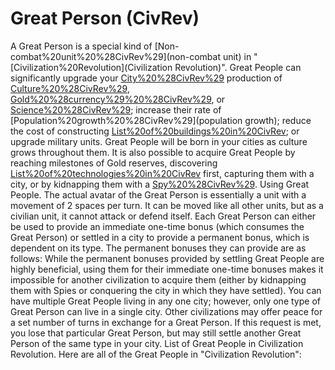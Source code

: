 # Great Person (CivRev)

A Great Person is a special kind of [Non-combat%20unit%20%28CivRev%29](non-combat unit) in "[Civilization%20Revolution](Civilization Revolution)". Great People can significantly upgrade your [City%20%28CivRev%29](cities') production of [Culture%20%28CivRev%29](Culture), [Gold%20%28currency%29%20%28CivRev%29](Gold), or [Science%20%28CivRev%29](Science); increase their rate of [Population%20growth%20%28CivRev%29](population growth); reduce the cost of constructing [List%20of%20buildings%20in%20CivRev](buildings); or upgrade military units.
Great People will be born in your cities as culture grows throughout them. It is also possible to acquire Great People by reaching milestones of Gold reserves, discovering [List%20of%20technologies%20in%20CivRev](technologies) first, capturing them with a city, or by kidnapping them with a [Spy%20%28CivRev%29](Spy).
Using Great People.
The actual avatar of the Great Person is essentially a unit with a movement of 2 spaces per turn. It can be moved like all other units, but as a civilian unit, it cannot attack or defend itself. Each Great Person can either be used to provide an immediate one-time bonus (which consumes the Great Person) or settled in a city to provide a permanent bonus, which is dependent on its type. The permanent bonuses they can provide are as follows:
While the permanent bonuses provided by settling Great People are highly beneficial, using them for their immediate one-time bonuses makes it impossible for another civilization to acquire them (either by kidnapping them with Spies or conquering the city in which they have settled). You can have multiple Great People living in any one city; however, only one type of Great Person can live in a single city.
Other civilizations may offer peace for a set number of turns in exchange for a Great Person. If this request is met, you lose that particular Great Person, but may still settle another Great Person of the same type in your city.
List of Great People in Civilization Revolution.
Here are all of the Great People in "Civilization Revolution":